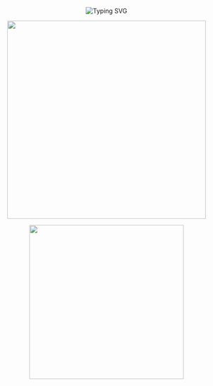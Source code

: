 <p align="center">
  <img src="https://readme-typing-svg.demolab.com?font=Fira+Code&duration=3000&pause=1000&color=00FFF0&center=true&vCenter=true&width=435&lines=👾+WELCOME+TO+X9X+SYSTEM;⚔️+DARK+WEB+PROTOTYPE;💣+ETHICAL+HACKING+IN+PROGRESS;🔐+PRIVATE+MODE+ACTIVE" alt="Typing SVG" />
</p>
<p align="center">
  <img src="https://media.tenor.com/2uyENRmiUt0AAAAC/coding.gif" width="450"/>
</p>
<p align="center">
  <img src="https://media.tenor.com/Pt2HcHUgJPIAAAAd/glitch.gif" width="350"/>
</p>
